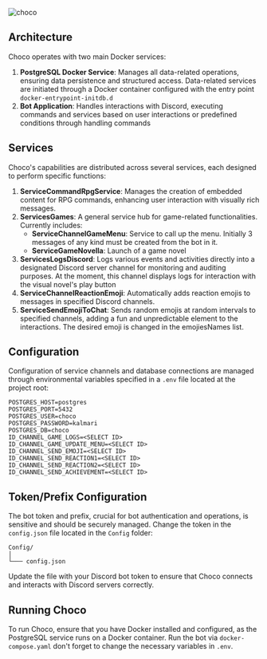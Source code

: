 ﻿![choco](https://i.ibb.co/VjySGrT/45-2-4.png)

## Architecture

Choco operates with two main Docker services:

1. **PostgreSQL Docker Service**: Manages all data-related operations, ensuring data persistence and structured access. Data-related services are initiated through a Docker container configured with the entry point ```docker-entrypoint-initdb.d ```
2. **Bot Application**: Handles interactions with Discord, executing commands and services based on user interactions or predefined conditions through handling commands

## Services

Choco's capabilities are distributed across several services, each designed to perform specific functions:

1. **ServiceCommandRpgService**: Manages the creation of embedded content for RPG commands, enhancing user interaction with visually rich messages.
2. **ServicesGames**: A general service hub for game-related functionalities. Currently includes:
   - **ServiceChannelGameMenu**: Service to call up the menu. Initially 3 messages of any kind must be created from the bot in it.
   - **ServiceGameNovella**: Launch of a game novel 
3. **ServicesLogsDiscord**: Logs various events and activities directly into a designated Discord server channel for monitoring and auditing purposes. At the moment, this channel displays logs for interaction with the visual novel's play button
4. **ServiceChannelReactionEmoji**: Automatically adds reaction emojis to messages in specified Discord channels.
5. **ServiceSendEmojiToChat**: Sends random emojis at random intervals to specified channels, adding a fun and unpredictable element to the interactions. The desired emoji is changed in the emojiesNames list.

## Configuration

Configuration of service channels and database connections are managed through environmental variables specified in a `.env` file located at the project root:

```plaintext
POSTGRES_HOST=postgres
POSTGRES_PORT=5432
POSTGRES_USER=choco
POSTGRES_PASSWORD=kalmari
POSTGRES_DB=choco
ID_CHANNEL_GAME_LOGS=<SELECT ID>
ID_CHANNEL_GAME_UPDATE_MENU=<SELECT ID>
ID_CHANNEL_SEND_EMOJI=<SELECT ID>
ID_CHANNEL_SEND_REACTION1=<SELECT ID>
ID_CHANNEL_SEND_REACTION2=<SELECT ID>
ID_CHANNEL_SEND_ACHIEVEMENT=<SELECT ID>
```

## Token/Prefix Configuration

The bot token and prefix, crucial for bot authentication and operations, is sensitive and should be securely managed. Change the token in the `config.json` file located in the `Config` folder:

```
Config/
│
└─── config.json
```

Update the file with your Discord bot token to ensure that Choco connects and interacts with Discord servers correctly.

## Running Choco

To run Choco, ensure that you have Docker installed and configured, as the PostgreSQL service runs on a Docker container. Run the bot via ```docker-compose.yaml``` don't forget to change the necessary variables in ```.env```.

